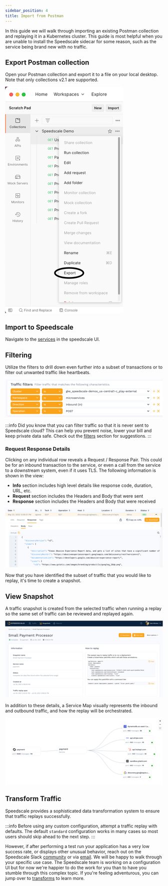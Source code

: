 ```yaml
---
sidebar_position: 4
title: Import from Postman
---
```


In this guide we will walk through importing an existing Postman collection and replaying it in a Kubernetes cluster. This guide is most helpful when you are unable to install the Speedscale sidecar for some reason, such as the service being brand new with no traffic.

## Export Postman collection

Open your Postman collection and export it to a file on your local desktop. Note that only collections v2.1 are supported.

![Postman Export](./postman-export.png)

## Import to Speedscale

Navigate to the [services](http://app.speedscale.com) in the speedscale UI.





## Filtering <a href="#analyze-steps" id="analyze-steps"></a>

Utilize the filters to drill down even further into a subset of transactions or to filter out unwanted traffic like heartbeats.

![Filters](./select-filters.png)

:::info
Did you know that you can filter traffic so that it is never sent to Speedscale cloud? This can help you prevent noise, lower your bill and keep private data safe. Check out the [filters](../../reference/filters) section for suggestions.
:::

### Request Response Details <a href="#overview" id="overview"></a>

Clicking on any individual row reveals a Request / Response Pair. This could be for an inbound transaction to the service,
or even a call from the service to a downstream system, even if it uses TLS. The following information is shown in the view:

* **Info** section includes high level details like response code, duration, URL, etc.
* **Request** section includes the Headers and Body that were sent
* **Response** section includes the Headers and Body that were received

![Request Response Pair](../observe-rrpair.png)

Now that you have identified the subset of traffic that you would like to replay, it's time to create a snapshot.

## View Snapshot

A traffic snapshot is created from the selected traffic when running a replay so the same set of traffic can be reviewed and replayed again.

![Snapshot](./snapshot.png)

In addition to these details, a Service Map visually represents the inbound and outbound traffic, and how the replay will be orchestrated.

![Service Map](../select-service-map.png)


## Transform Traffic

Speedscale provides a sophisticated data transformation system to ensure that traffic replays successfully.

:::info
Before using any custom configuration, attempt a traffic replay with defaults. The default `standard` configuration works in many cases so most users should skip ahead to the next step.
:::

However, if after performing a test run your application has a very low success rate, or displays other unusual behavior, reach out on the Speedscale Slack [community](http://slack.speedscale.com) or via [email](mailto:support@speedscale.com). We will be happy to walk through your specific use case. The Speedscale team is working on a configuration UI but for now we're happier to do the work for you than to have you stumble through this complex topic. If you're feeling adventurous, you can jump over to [transforms](../reference/transform-traffic/README.md) to learn more.
